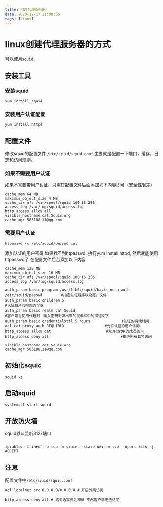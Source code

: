 ```yaml
---
title: 创建代理服务器
date: 2020-12-17 11:08:56
tags: [linux]
---
```


# linux创建代理服务器的方式
可以使用`squid`

## 安装工具
### 安装squid
```
yum install squid
```
### 安装用户认证配置
```
yum install httpd
```

## 配置文件
修改squid的配置文件 `/etc/squid/squid.conf`
主要就是配置一下端口，缓存，日志和访问规则。

### 如果不需要用户认证
如果不需要带用户认证，只需在配置文件后面添加以下内容即可（安全性很差）
<!--more-->
```
cache_mem 64 MB
maximum_object_size 4 MB
cache_dir ufs /var/spool/squid 100 16 256
access_log /var/log/squid/access.log
http_access allow all
visible_hostname cat.Squid.org
cache_mgr 583188111@qq.com
```

### 需要用户认证
```
htpasswd -c /etc/squid/passwd cat
```
添加认证的用户密码
如果找不到htpasswd, 执行yum install httpd, 然后就能使用htpasswd了
在配置文件后台添加以下内容
```
cache_mem 128 MB
maximum_object_size 16 MB
cache_dir ufs /var/spool/squid 100 16 256
access_log /var/log/squid/access.log

auth_param basic program /usr/lib64/squid/basic_ncsa_auth /etc/squid/passwd 　　　　 #指定认证程序以及账户文件
auth_param basic children 5 　　　　　　　　　　　　　　　　　　　　　　 　　　　　　　　 #认证程序同时跑的个数
auth_param basic realm cat Squid 　　　　　　　　　　　　　　　　　　　　　　 #客户端在使用代理时，输入密码时弹出来的提示框中的描述文字
auth_param basic credentialsttl 5 hours　　　　　　　　 #认证的持续时间
acl cat proxy_auth REQUIRED 　　　　　　　　　　 #允许认证的用户访问
http_access allow cat 　　　　　　　　　　　　　　 #允许cat中的成员访问
http_access deny all 　　　　　　　　　　　　　　　　 　　 #拒绝所有其它访问

visible_hostname cat.Squid.org
cache_mgr 583188111@qq.com
```

## 初始化squid
```
squid -z
```

## 启动squid
```
systemctl start squid
```

## 开放防火墙
squid默认监听3128端口
```

iptables -I INPUT -p tcp -m state --state NEW -m tcp --dport 3128 -j ACCEPT
```

## 注意
配置文件中`/etc/squid/squid.conf`
```
acl localnet src 0.0.0.0/0.0.0.0 # 开启外网访问

http_access deny all # 这句话需要注释掉 不然客户端无法访问

```